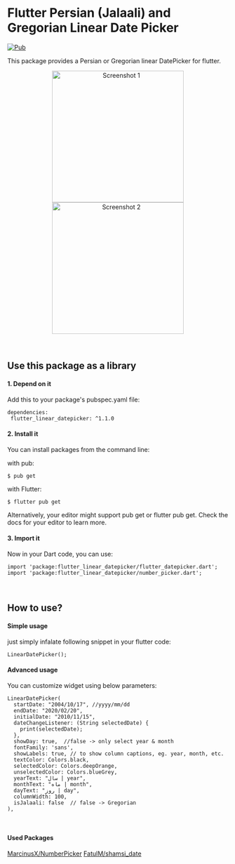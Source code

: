 
# Flutter Persian (Jalaali) and Gregorian Linear Date Picker
[![Pub](https://img.shields.io/pub/v/flutter_linear_datepicker?color=blue)](https://pub.dev/packages/flutter_linear_datepicker)

This package provides a Persian or Gregorian linear DatePicker for flutter. 

<p align="center">
 <img src="https://raw.githubusercontent.com/alikhaleghi76/flutter-datepicker/master/screenshots/screen1.jpg" width="300" title="Screenshot 1"> <img src="https://raw.githubusercontent.com/alikhaleghi76/flutter-datepicker/master/screenshots/screen2.jpg" width="300" alt="Screenshot 2"></p><br>

## Use this package as a library
#### 1. Depend on it
Add this to your package's pubspec.yaml file:
```
dependencies:
 flutter_linear_datepicker: ^1.1.0
 ```
#### 2. Install it
You can install packages from the command line:

with pub:
```
$ pub get
```

with Flutter:
```
$ flutter pub get
```
Alternatively, your editor might support pub get or flutter pub get. Check the docs for your editor to learn more.

#### 3. Import it
Now in your Dart code, you can use:
```
import 'package:flutter_linear_datepicker/flutter_datepicker.dart';
import 'package:flutter_linear_datepicker/number_picker.dart';
```
<br>

## How to use?
#### Simple usage
just simply infalate following snippet in your flutter code:

```LinearDatePicker(); ```
<br>

#### Advanced usage
You can customize widget using below parameters:
```
LinearDatePicker(
  startDate: "2004/10/17", //yyyy/mm/dd
  endDate: "2020/02/20",
  initialDate: "2010/11/15",
  dateChangeListener: (String selectedDate) {
    print(selectedDate);
  },
  showDay: true,  //false -> only select year & month
  fontFamily: 'sans',
  showLabels: true, // to show column captions, eg. year, month, etc.
  textColor: Colors.black,
  selectedColor: Colors.deepOrange,
  unselectedColor: Colors.blueGrey,
  yearText: "سال | year",
  monthText: "ماه | month",
  dayText: "روز | day",
  columnWidth: 100,
  isJalaali: false  // false -> Gregorian
),
```
<br>

#### Used Packages
[MarcinusX/NumberPicker](https://github.com/MarcinusX/NumberPicker)
[FatulM/shamsi_date](https://github.com/FatulM/shamsi_date)